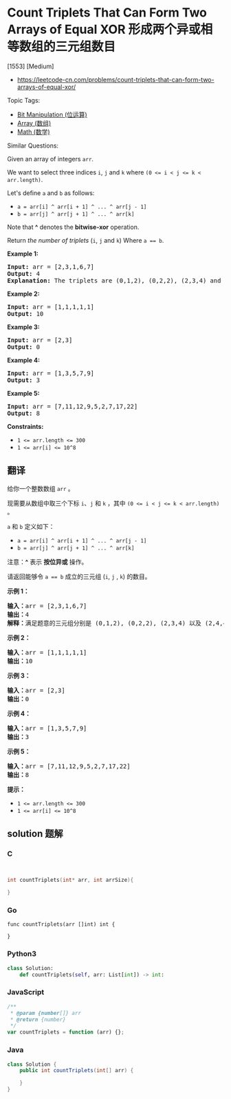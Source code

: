 # Count Triplets That Can Form Two Arrays of Equal XOR 形成两个异或相等数组的三元组数目

[1553] [Medium]

- https://leetcode-cn.com/problems/count-triplets-that-can-form-two-arrays-of-equal-xor/

Topic Tags:

- [Bit Manipulation (位运算)](https://leetcode-cn.com/tag/bit-manipulation/)
- [Array (数组)](https://leetcode-cn.com/tag/array/)
- [Math (数学)](https://leetcode-cn.com/tag/math/)

Similar Questions:

Given an array of integers `arr`.

We want to select three indices `i`, `j` and `k` where `(0 <= i < j <= k < arr.length)`.

Let's define `a` and `b` as follows:

- `a = arr[i] ^ arr[i + 1] ^ ... ^ arr[j - 1]`
- `b = arr[j] ^ arr[j + 1] ^ ... ^ arr[k]`

Note that **^** denotes the **bitwise-xor** operation.

Return _the number of triplets_ (`i`, `j` and `k`) Where `a == b`.

**Example 1:**

<pre><strong>Input:</strong> arr = [2,3,1,6,7]
<strong>Output:</strong> 4
<strong>Explanation:</strong> The triplets are (0,1,2), (0,2,2), (2,3,4) and (2,4,4)
</pre>

**Example 2:**

<pre><strong>Input:</strong> arr = [1,1,1,1,1]
<strong>Output:</strong> 10
</pre>

**Example 3:**

<pre><strong>Input:</strong> arr = [2,3]
<strong>Output:</strong> 0
</pre>

**Example 4:**

<pre><strong>Input:</strong> arr = [1,3,5,7,9]
<strong>Output:</strong> 3
</pre>

**Example 5:**

<pre><strong>Input:</strong> arr = [7,11,12,9,5,2,7,17,22]
<strong>Output:</strong> 8
</pre>

**Constraints:**

- `1 <= arr.length <= 300`
- `1 <= arr[i] <= 10^8`

## 翻译

给你一个整数数组 `arr` 。

现需要从数组中取三个下标 `i`、`j` 和 `k` ，其中 `(0 <= i < j <= k < arr.length)` 。

`a` 和 `b` 定义如下：

- `a = arr[i] ^ arr[i + 1] ^ ... ^ arr[j - 1]`
- `b = arr[j] ^ arr[j + 1] ^ ... ^ arr[k]`

注意：**^** 表示 **按位异或** 操作。

请返回能够令 `a == b` 成立的三元组 (`i`, `j` , `k`) 的数目。

**示例 1：**

<pre><strong>输入：</strong>arr = [2,3,1,6,7]
<strong>输出：</strong>4
<strong>解释：</strong>满足题意的三元组分别是 (0,1,2), (0,2,2), (2,3,4) 以及 (2,4,4)
</pre>

**示例 2：**

<pre><strong>输入：</strong>arr = [1,1,1,1,1]
<strong>输出：</strong>10
</pre>

**示例 3：**

<pre><strong>输入：</strong>arr = [2,3]
<strong>输出：</strong>0
</pre>

**示例 4：**

<pre><strong>输入：</strong>arr = [1,3,5,7,9]
<strong>输出：</strong>3
</pre>

**示例 5：**

<pre><strong>输入：</strong>arr = [7,11,12,9,5,2,7,17,22]
<strong>输出：</strong>8
</pre>

**提示：**

- `1 <= arr.length <= 300`
- `1 <= arr[i] <= 10^8`

## solution 题解

### C

```c


int countTriplets(int* arr, int arrSize){

}
```

### Go

```golang
func countTriplets(arr []int) int {

}
```

### Python3

```python
class Solution:
    def countTriplets(self, arr: List[int]) -> int:
```

### JavaScript

```javascript
/**
 * @param {number[]} arr
 * @return {number}
 */
var countTriplets = function (arr) {};
```

### Java

```java
class Solution {
    public int countTriplets(int[] arr) {

    }
}
```
